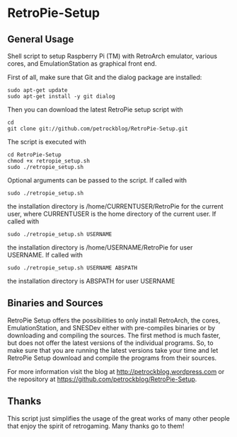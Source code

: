 RetroPie-Setup
==============

General Usage
-------------

Shell script to setup Raspberry Pi (TM) with RetroArch emulator, various cores, and EmulationStation as graphical front end.

First of all, make sure that Git and the dialog package are installed:

```shell
sudo apt-get update
sudo apt-get install -y git dialog
```

Then you can download the latest RetroPie setup script with

```shell
cd
git clone git://github.com/petrockblog/RetroPie-Setup.git
```

The script is executed with 

```shell
cd RetroPie-Setup
chmod +x retropie_setup.sh
sudo ./retropie_setup.sh
```

Optional arguments can be passed to the script. If called with 
```shell
sudo ./retropie_setup.sh
```
the installation directory is /home/CURRENTUSER/RetroPie for the current user, where CURRENTUSER is the home directory of the current user. If called with 
```shell
sudo ./retropie_setup.sh USERNAME
```
the installation directory is /home/USERNAME/RetroPie for user USERNAME. If called with 
```shell
sudo ./retropie_setup.sh USERNAME ABSPATH
```
the installation directory is ABSPATH for user USERNAME



Binaries and Sources
--------------------

RetroPie Setup offers the possibilities to only install RetroArch, the cores, EmulationStation, and SNESDev either with pre-compiles binaries or by downloading and compiling the sources. The first method is much faster, but does not offer the latest versions of the individual programs. So, to make sure that you are running the latest versions take your time and let RetroPie Setup download and compile the programs from their sources.

For more information visit the blog at http://petrockblog.wordpress.com or the repository at https://github.com/petrockblog/RetroPie-Setup.

Thanks
------

This script just simplifies the usage of the great works of many other people that enjoy the spirit of retrogaming. Many thanks go to them!
